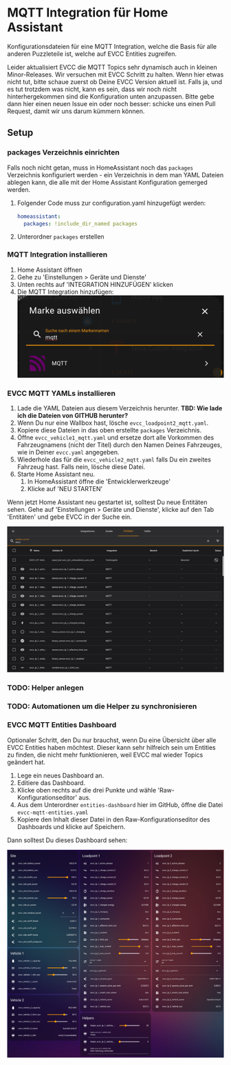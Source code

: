 # MQTT Integration für Home Assistant

Konfigurationsdateien für eine MQTT Integration, welche die Basis für alle anderen Puzzleteile ist, welche auf EVCC Entities zugreifen.

Leider aktualisiert EVCC die MQTT Topics sehr dynamisch auch in kleinen Minor-Releases. Wir versuchen mit EVCC Schritt zu halten. Wenn hier etwas nicht tut, bitte schaue zuerst ob Deine EVCC Version aktuell ist. Falls ja, und es tut trotzdem was nicht, kann es sein, dass wir noch nicht hinterhergekommen sind die Konfiguration unten anzupassen. Bitte gebe dann hier einen neuen Issue ein oder noch besser: schicke uns einen Pull Request, damit wir uns darum kümmern können.

## Setup

### packages Verzeichnis einrichten

Falls noch nicht getan, muss in HomeAssistant noch das `packages` Verzeichnis konfiguriert werden - ein Verzeichnis in dem man YAML Dateien ablegen kann, die alle mit der Home Assistant Konfiguration gemerged werden.

1. Folgender Code muss zur configuration.yaml hinzugefügt werden:
    ```yaml
    homeassistant:
      packages: !include_dir_named packages
    ```
2. Unterordner `packages` erstellen

### MQTT Integration installieren

1. Home Assistant öffnen
2. Gehe zu 'Einstellungen > Geräte und Dienste'
3. Unten rechts auf 'INTEGRATION HINZUFÜGEN' klicken
4. Die MQTT Integration hinzufügen:
   ![alt text](image.png)

### EVCC MQTT YAMLs installieren

1. Lade die YAML Dateien aus diesem Verzeichnis herunter. **TBD: Wie lade ich die Dateien von GITHUB herunter?**
2. Wenn Du nur eine Wallbox hast, lösche `evcc_loadpoint2_mqtt.yaml`. 
3. Kopiere diese Dateien in das oben erstellte `packages` Verzeichnis.
4. Öffne `evcc_vehicle1_mqtt.yaml` und ersetze dort alle Vorkommen des Fahrzeugnamens (nicht der Titel) durch den Namen Deines Fahrzeuges, wie in Deiner `evcc.yaml` angegeben.
5. Wiederhole das für die `evcc_vehicle2_mqtt.yaml` falls Du ein zweites Fahrzeug hast. Falls nein, lösche diese Datei.
6. Starte Home Assistant neu.
   1. In HomeAssistant öffne die 'Entwicklerwerkzeuge'
   2. Klicke auf 'NEU STARTEN'

Wenn jetzt Home Assistant neu gestartet ist, solltest Du neue Entitäten sehen. Gehe auf 'Einstellungen > Geräte und Dienste', klicke auf den Tab 'Entitäten' und gebe EVCC in der Suche ein.

![alt text](image-1.png)

### TODO: Helper anlegen

### TODO: Automationen um die Helper zu synchronisieren

### EVCC MQTT Entities Dashboard

Optionaler Schritt, den Du nur brauchst, wenn Du eine Übersicht über alle EVCC Entities haben möchtest. Dieser kann sehr hilfreich sein um Entities zu finden, die nicht mehr funktionieren, weil EVCC mal wieder Topics geändert hat.

1. Lege ein neues Dashboard an.
2. Editiere das Dashboard.
3. Klicke oben rechts auf die drei Punkte und wähle 'Raw-Konfigurationseditor' aus.
4. Aus dem Unterordner `entities-dashboard` hier im GitHub, öffne die Datei `evcc-mqtt-entities.yaml`
5. Kopiere den Inhalt dieser Datei in den Raw-Konfigurationseditor des Dashboards und klicke auf Speichern.

Dann solltest Du dieses Dashboard sehen:

![alt text](image-2.png)